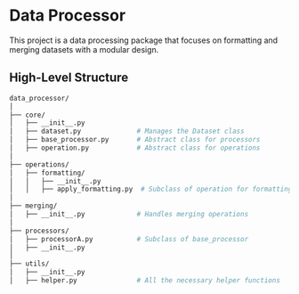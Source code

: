# Data Processor

This project is a data processing package that focuses on formatting and merging datasets with a modular design.

## High-Level Structure

```bash
data_processor/
│
├── core/
│   ├── __init__.py
│   ├── dataset.py              # Manages the Dataset class
│   ├── base_processor.py       # Abstract class for processors
│   ├── operation.py            # Abstract class for operations
│
├── operations/
│   ├── formatting/
│   │   ├── __init__.py
│   │   ├── apply_formatting.py  # Subclass of operation for formatting
│
├── merging/
│   ├── __init__.py             # Handles merging operations
│
├── processors/
│   ├── processorA.py           # Subclass of base_processor
│   ├── __init__.py
│
├── utils/
│   ├── __init__.py
│   ├── helper.py               # All the necessary helper functions
